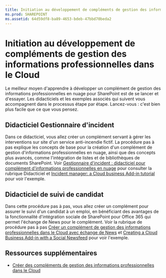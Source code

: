 ```yaml
---
title: Initiation au développement de compléments de gestion des informations professionnelles dans le Cloud
ms.prod: SHAREPOINT
ms.assetid: 64d59df8-ba89-4653-bdeb-47bbd70beda2
---
```



# Initiation au développement de compléments de gestion des informations professionnelles dans le Cloud
Le meilleur moyen d'apprendre à développer un complément de gestion des informations professionnelles en nuage pour SharePoint est de se lancer et d'essayer. Les didacticiels et les exemples associés qui suivent vous accompagnent dans le processus étape par étape. Lancez-vous : c'est bien plus facile que ce que vous pensez.






## Didacticiel Gestionnaire d'incident

Dans ce didacticiel, vous allez créer un complément servant à gérer les interventions sur site d'un service anti-incendie fictif. La procédure pas à pas explique les concepts de base pour la création d'un complément de gestion d'informations professionnelles en nuage, ainsi que des concepts plus avancés, comme l'intégration de listes et de bibliothèques de documents SharePoint. Voir  [Gestionnaire d'incident : didacticiel pour complément d'informations professionnelles en nuage](incident-manager-a-cloud-business-add-in-tutorial.md) pour consulter la rubrique Didacticiel et [Incident manager: a Cloud business Add-in tutorial](http://code.msdn.microsoft.com/Incident-Manager-A-Cloud-c32d9b04 ) pour voir l'exemple.




## Didacticiel de suivi de candidat

 Dans cette procédure pas à pas, vous allez créer un complément pour assurer le suivi d'un candidat à un emploi, en bénéficiant des avantages de la fonctionnalité d'intégration sociale de SharePoint pour Office 365 qui permet l'échange de News pour le complément. Voir la rubrique de procédure pas à pas [Créer un complément de gestion des informations professionnelles dans le Cloud avec échange de News](create-a-cloud-business-add-in-with-a-social-newsfeed.md) et [Creating a Cloud Business Add-in with a Social Newsfeed](http://code.msdn.microsoft.com/Creating-a-Cloud-Business-8540c0c9) pour voir l'exemple.




## Ressources supplémentaires
<a name="bk_addresources"> </a>


-  [Créer des compléments de gestion des informations professionnelles dans le Cloud](create-cloud-business-add-ins.md)



